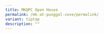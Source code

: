 ```yaml
---
title: MK@PC Open House
permalink: /mk-at-punggol-cove/permalink/
variant: tiptap
description: ""
---
```

